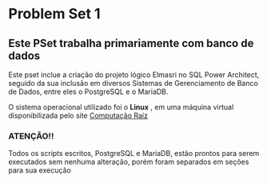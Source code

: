 # Problem Set 1
## Este PSet trabalha primariamente com banco de dados
Este pset inclue a criação do projeto lógico Elmasri no SQL Power Architect, seguido da sua inclusão em diversos Sistemas de Gerenciamento de Banco de Dados,
entre eles o PostgreSQL e o MariaDB.

O sistema operacional utilizado foi o **Linux** , em uma máquina virtual disponibilizada pelo site [Computação Raíz](https://www.computacaoraiz.com.br/2022/03/17/maquina-virtual-para-o-estudo-de-sistemas-de-gerenciamento-de-bancos-de-dados-db-server/)

### ATENÇÃO!!
Todos os scripts escritos, PostgreSQL e MariaDB, estão prontos para serem executados sem nenhuma alteração, porém foram separados em seções para sua execução
